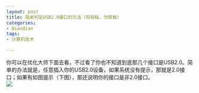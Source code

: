 ```yaml
---
layout: post
title: 简单判定USB2.0接口的方法（将投稿，勿转载）
categories:
- Diandian
tags:
- 计算机技术

---
```

你可以在优化大师下面去看，不过看了你也不知道到底那几个接口是USB2.0。简单的办法就是，任意插入你的USB2.0设备，如果系统没有提示，那就是2.0接口；如果有如图提示（下图），那还说明你的接口是非2.0接口。
<br />
<img src="http://m1.img.srcdd.com/farm5/d/2012/0627/10/8B37AB4A9E23E645B99BCE8EC368CD25_B500_900_493_127.PNG" />